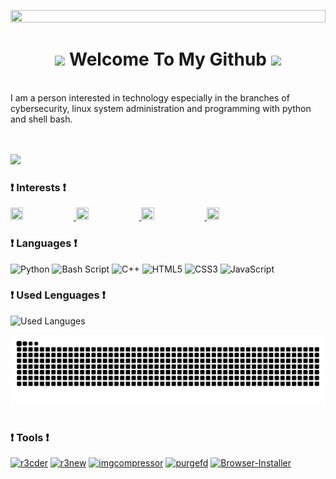 <p align="center"><img width="100%" height="10%" src="https://www.bu.edu/hic/files/2021/04/ai-top-banner.jpeg"></p>
<h1 align="center">
  <img src="https://cdn.pixabay.com/photo/2017/06/25/03/07/trim-2439529_1280.png" width="4%">
    <b>Welcome To My Github</b>
  <img src="https://cdn.pixabay.com/photo/2017/06/25/03/07/trim-2439529_1280.png" width="4%">
</h1>
<br>
<article>
  I am a person interested in technology especially in the branches of cybersecurity, linux system administration and programming with python and shell bash.
</article>
<br><br>
<p><img src="https://komarev.com/ghpvc/?username=argon3x&label=Profile%20views&color=0e75b6&style=flat"></p>

### ❗ Interests ❗
<a href="https://www.debian.org/index.es.html">
  <img src="https://www.vectorlogo.zone/logos/debian/debian-ar21.svg" height="20%" width="20%">
  <img src="https://www.vectorlogo.zone/logos/linux/linux-ar21.svg" height="20%" width="20%">
  <img src="https://www.vectorlogo.zone/logos/ubuntu/ubuntu-ar21.svg" height="20%" width="20%">
  <img src="https://www.vectorlogo.zone/logos/python/python-ar21.svg" height="20%" width="20%">
  
  
</a>


### ❗ Languages ❗
<!-- <img alt="" src=""/> -->
<p>
  <img alt="Python" src="https://img.shields.io/badge/-Python3-3776ab?style=flat-square&logo=PYTHON&logoColor=white"/>
  <img alt="Bash Script" src="https://img.shields.io/badge/-Shell%20Script-4eaa25?style=flat-square&logo=Linux&logoColor=white"/>
  <img alt="C++" src="https://img.shields.io/badge/-C++-f34b7d?style=flat-square&logo=CPlusPlus&logoColor=white"/>
  <img alt="HTML5" src="https://img.shields.io/badge/-HTML5-E34F26?style=flat-square&logo=html5&logoColor=white"/>
  <img alt="CSS3" src="https://img.shields.io/badge/-CSS3-264de4?style=flat-square&logo=CSS3&logoColor=white"/>
  <img alt="JavaScript" src="https://img.shields.io/badge/-JAVA%20SCRIPT-f0db4f?style=flat-square&logo=JAVASCRIPT&logoColor=white"/>
</p>
  
### ❗ Used Lenguages ❗
![Used Languges](https://github-readme-stats.vercel.app/api/top-langs/?username=argon3x&theme=react&layout=compact)

<picture>
<source media="(prefers-color-scheme: dark)" srcset="https://raw.githubusercontent.com/AzeemIdrisi/AzeemIdrisi/output/github-contribution-grid-snake-dark.svg">
<source media="(prefers-color-scheme: light)" srcset="https://raw.githubusercontent.com/AzeemIdrisi/AzeemIdrisi/output/github-contribution-grid-snake.svg">
<img alt="github contribution grid snake animation" src="https://raw.githubusercontent.com/AzeemIdrisi/AzeemIdrisi/output/github-contribution-grid-snake.svg">
</picture>
<br><br>

### ❗ Tools ❗
<a href="https://github.com/argon3x/r3cder"><img title="r3cder" src="https://github-readme-stats.vercel.app/api/pin/?username=argon3x&repo=r3cder&theme=vision-friendly-dark"></a>
<a href="https://github.com/argon3x/r3new"><img title="r3new" src="https://github-readme-stats.vercel.app/api/pin/?username=argon3x&repo=r3new&theme=vision-friendly-dark"></a>
<a href="https://github.com/argon3x/imgcompressor"><img title="imgcompressor" src="https://github-readme-stats.vercel.app/api/pin/?username=argon3x&repo=imgcompressor&theme=vision-friendly-dark"></a>
<a href="https://github.com/argon3x/purgefd"><img title="purgefd" src="https://github-readme-stats.vercel.app/api/pin/?username=argon3x&repo=purgefd&theme=vision-friendly-dark"></a>
<a href="https://github.com/argon3x/Browser-Installer"><img title="Browser-Installer" src="https://github-readme-stats.vercel.app/api/pin/?username=argon3x&repo=Browser-Installer&theme=vision-friendly-dark"></a>
